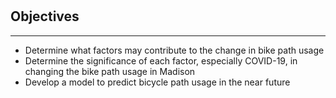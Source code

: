 # 

## Objectives
---

- Determine what factors may contribute to the change in bike path usage
- Determine the significance of each factor, especially COVID-19, in changing the bike path usage in Madison
- Develop a model to predict bicycle path usage in the near future
